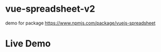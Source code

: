 # vue-spreadsheet-v2

demo for package https://www.npmjs.com/package/vuejs-spreadsheet 

# Live Demo


